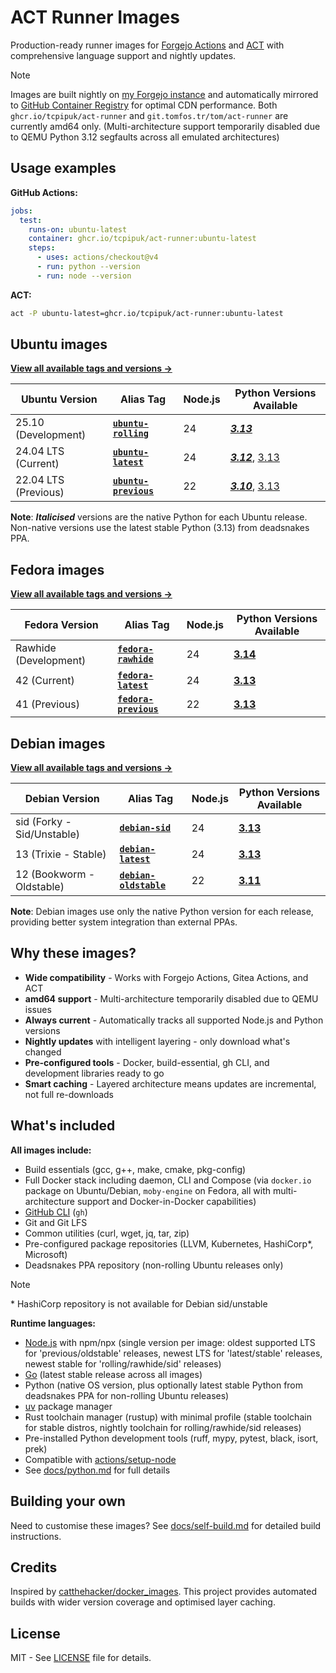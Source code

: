 # ACT Runner Images

Production-ready runner images for [Forgejo Actions](https://forgejo.org/docs/latest/user/actions/)
and [ACT](https://github.com/nektos/act) with comprehensive language support and nightly updates.

> [!NOTE]
> Images are built nightly on [my Forgejo instance](https://git.tomfos.tr/tom/act-runner) and
> automatically mirrored to [GitHub Container Registry](https://github.com/tcpipuk/act-runner/pkgs/container/act-runner)
> for optimal CDN performance. Both `ghcr.io/tcpipuk/act-runner` and `git.tomfos.tr/tom/act-runner`
> are currently amd64 only. (Multi-architecture support temporarily disabled due to QEMU Python 3.12
> segfaults across all emulated architectures)

## Usage examples

**GitHub Actions:**

```yaml
jobs:
  test:
    runs-on: ubuntu-latest
    container: ghcr.io/tcpipuk/act-runner:ubuntu-latest
    steps:
      - uses: actions/checkout@v4
      - run: python --version
      - run: node --version
```

**ACT:**

```bash
act -P ubuntu-latest=ghcr.io/tcpipuk/act-runner:ubuntu-latest
```

## Ubuntu images

**[View all available tags and versions →](https://git.tomfos.tr/tom/-/packages/container/act-runner/versions)**

| Ubuntu Version | Alias Tag | Node.js | Python Versions Available |
|----------------|-----------|---------|---------------------------|
| 25.10 (Development) | **[`ubuntu-rolling`](https://git.tomfos.tr/tom/-/packages/container/act-runner/ubuntu-rolling)** | 24 | [***3.13***](https://git.tomfos.tr/tom/-/packages/container/act-runner/ubuntu25.10-node24-py3.13) |
| 24.04 LTS (Current) | **[`ubuntu-latest`](https://git.tomfos.tr/tom/-/packages/container/act-runner/ubuntu-latest)** | 24 | [***3.12***](https://git.tomfos.tr/tom/-/packages/container/act-runner/ubuntu24.04-node24-py3.12), [3.13](https://git.tomfos.tr/tom/-/packages/container/act-runner/ubuntu24.04-node24-py3.13) |
| 22.04 LTS (Previous) | **[`ubuntu-previous`](https://git.tomfos.tr/tom/-/packages/container/act-runner/ubuntu-previous)** | 22 | [***3.10***](https://git.tomfos.tr/tom/-/packages/container/act-runner/ubuntu22.04-node22-py3.10), [3.13](https://git.tomfos.tr/tom/-/packages/container/act-runner/ubuntu22.04-node22-py3.13) |

**Note**: ***Italicised*** versions are the native Python for each Ubuntu release. Non-native
versions use the latest stable Python (3.13) from deadsnakes PPA.

## Fedora images

**[View all available tags and versions →](https://git.tomfos.tr/tom/-/packages/container/act-runner/versions)**

| Fedora Version | Alias Tag | Node.js | Python Versions Available |
|----------------|-----------|---------|---------------------------|
| Rawhide (Development) | **[`fedora-rawhide`](https://git.tomfos.tr/tom/-/packages/container/act-runner/fedora-rawhide)** | 24 | [**3.14**](https://git.tomfos.tr/tom/-/packages/container/act-runner/fedorarawhide-node24-py3.14) |
| 42 (Current) | **[`fedora-latest`](https://git.tomfos.tr/tom/-/packages/container/act-runner/fedora-latest)** | 24 | [**3.13**](https://git.tomfos.tr/tom/-/packages/container/act-runner/fedora42-node24-py3.13) |
| 41 (Previous) | **[`fedora-previous`](https://git.tomfos.tr/tom/-/packages/container/act-runner/fedora-previous)** | 22 | [**3.13**](https://git.tomfos.tr/tom/-/packages/container/act-runner/fedora41-node22-py3.13) |

## Debian images

**[View all available tags and versions →](https://git.tomfos.tr/tom/-/packages/container/act-runner/versions)**

| Debian Version | Alias Tag | Node.js | Python Versions Available |
|----------------|-----------|---------|---------------------------|
| sid (Forky - Sid/Unstable) | **[`debian-sid`](https://git.tomfos.tr/tom/-/packages/container/act-runner/debian-sid)** | 24 | [**3.13**](https://git.tomfos.tr/tom/-/packages/container/act-runner/debiansid-node24-py3.13) |
| 13 (Trixie - Stable) | **[`debian-latest`](https://git.tomfos.tr/tom/-/packages/container/act-runner/debian-latest)** | 24 | [**3.13**](https://git.tomfos.tr/tom/-/packages/container/act-runner/debian13-node24-py3.13) |
| 12 (Bookworm - Oldstable) | **[`debian-oldstable`](https://git.tomfos.tr/tom/-/packages/container/act-runner/debian-oldstable)** | 22 | [**3.11**](https://git.tomfos.tr/tom/-/packages/container/act-runner/debian12-node22-py3.11) |

**Note**: Debian images use only the native Python version for each release,
providing better system integration than external PPAs.

## Why these images?

- **Wide compatibility** - Works with Forgejo Actions, Gitea Actions, and ACT
- **amd64 support** - Multi-architecture temporarily disabled due to QEMU issues
- **Always current** - Automatically tracks all supported Node.js and Python versions
- **Nightly updates** with intelligent layering - only download what's changed
- **Pre-configured tools** - Docker, build-essential, gh CLI, and development libraries ready to go
- **Smart caching** - Layered architecture means updates are incremental, not full re-downloads

## What's included

**All images include:**

- Build essentials (gcc, g++, make, cmake, pkg-config)
- Full Docker stack including daemon, CLI and Compose (via `docker.io` package on
  Ubuntu/Debian, `moby-engine` on Fedora, all with multi-architecture support and
  Docker-in-Docker capabilities)
- [GitHub CLI](https://cli.github.com/manual/) (`gh`)
- Git and Git LFS
- Common utilities (curl, wget, jq, tar, zip)
- Pre-configured package repositories (LLVM, Kubernetes, HashiCorp*, Microsoft)
- Deadsnakes PPA repository (non-rolling Ubuntu releases only)

> [!NOTE]
> \* HashiCorp repository is not available for Debian sid/unstable

**Runtime languages:**

- [Node.js](https://nodejs.org/) with npm/npx (single version per image: oldest supported
  LTS for 'previous/oldstable' releases, newest LTS for 'latest/stable' releases, newest
  stable for 'rolling/rawhide/sid' releases)
- [Go](https://go.dev/) (latest stable release across all images)
- Python (native OS version, plus optionally latest stable Python from deadsnakes PPA for
  non-rolling Ubuntu releases)
- [uv](https://docs.astral.sh/uv/) package manager
- Rust toolchain manager (rustup) with minimal profile (stable toolchain for stable distros,
  nightly toolchain for rolling/rawhide/sid releases)
- Pre-installed Python development tools (ruff, mypy, pytest, black, isort, prek)
- Compatible with [actions/setup-node](https://github.com/actions/setup-node)
- See [docs/python.md](docs/python.md) for full details

## Building your own

Need to customise these images? See [docs/self-build.md](docs/self-build.md) for detailed build instructions.

## Credits

Inspired by [catthehacker/docker_images](https://github.com/catthehacker/docker_images). This
project provides automated builds with wider version coverage and optimised layer caching.

## License

MIT - See [LICENSE](LICENSE) file for details.
